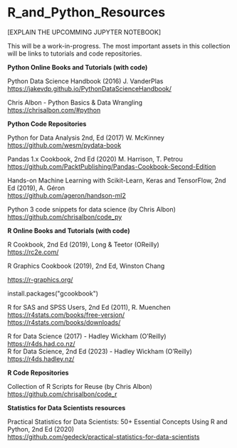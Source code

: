# R_and_Python_Resources

[EXPLAIN THE UPCOMMING JUPYTER NOTEBOOK]

This will be a work-in-progress.  The most important assets in this collection will be links to tutorials and code repositories.

**Python Online Books and Tutorials (with code)**

Python Data Science Handbook (2016) J. VanderPlas  
https://jakevdp.github.io/PythonDataScienceHandbook/

Chris Albon - Python Basics & Data Wrangling  
https://chrisalbon.com/#python  
  

**Python Code Repositories**

Python for Data Analysis 2nd, Ed (2017) W. McKinney  
https://github.com/wesm/pydata-book  

Pandas 1.x Cookbook, 2nd Ed (2020) M. Harrison, T. Petrou  
https://github.com/PacktPublishing/Pandas-Cookbook-Second-Edition  

Hands-on Machine Learning with Scikit-Learn, Keras and TensorFlow, 2nd Ed (2019), A. Géron  
https://github.com/ageron/handson-ml2  
  
Python 3 code snippets for data science (by Chris Albon)  
https://github.com/chrisalbon/code_py


**R Online Books and Tutorials (with code)**

R Cookbook, 2nd Ed (2019), Long & Teetor (OReilly)  
https://rc2e.com/

R Graphics Cookbook (2019), 2nd Ed, Winston Chang

https://r-graphics.org/

install.packages("gcookbook")

R for SAS and SPSS Users, 2nd Ed (2011), R. Muenchen  
https://r4stats.com/books/free-version/  
https://r4stats.com/books/downloads/

R for Data Science (2017) - Hadley Wickham (O’Reilly)  
https://r4ds.had.co.nz/  
R for Data Science, 2nd Ed (2023) - Hadley Wickham (O’Reilly)
https://r4ds.hadley.nz/

**R Code Repositories**

Collection of R Scripts for Reuse (by Chris Albon)  
https://github.com/chrisalbon/code_r  


**Statistics for Data Scientists resources**

Practical Statistics for Data Scientists: 50+ Essential Concepts Using R and Python, 2nd Ed (2020)  
https://github.com/gedeck/practical-statistics-for-data-scientists  





